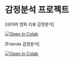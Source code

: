 # 감정분석 프로젝트




[네이버 영화 리뷰 감정분석]

[![Open In Colab](https://colab.research.google.com/assets/colab-badge.svg)](https://colab.research.google.com/drive/17DyQPdYoJLjd-YCnntujESxHNKR9b_KG#scrollTo=i9kh05RDWAVB)

[Friends 감정분석]

[![Open In Colab](https://colab.research.google.com/assets/colab-badge.svg)](https://colab.research.google.com/github/googlecolab/colabtools/blob/master/notebooks/colab-github-demo.ipynb)
